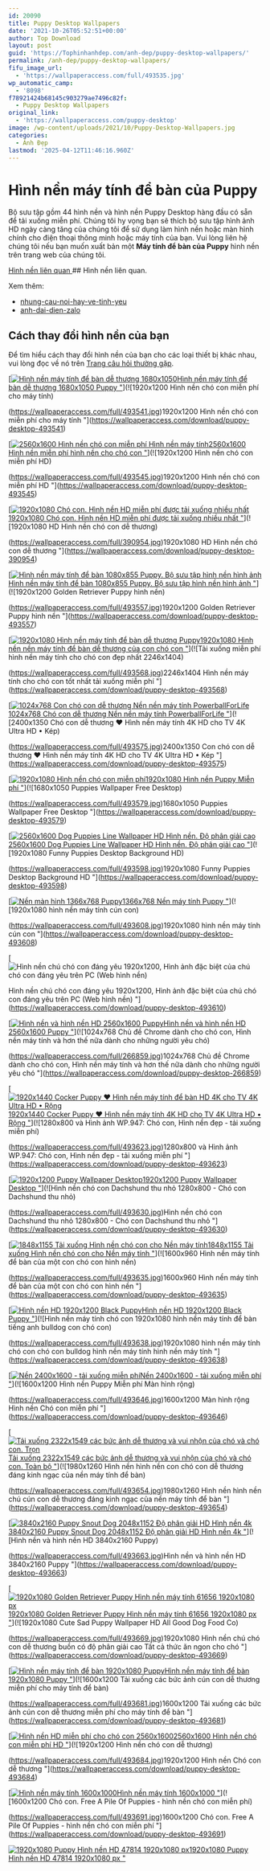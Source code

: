```yaml
---
id: 20090
title: Puppy Desktop Wallpapers
date: '2021-10-26T05:52:51+00:00'
author: Top Download
layout: post
guid: 'https://Tophinhanhdep.com/anh-dep/puppy-desktop-wallpapers/'
permalink: /anh-dep/puppy-desktop-wallpapers/
fifu_image_url:
  - 'https://wallpaperaccess.com/full/493535.jpg'
wp_automatic_camp:
  - '8098'
f78921424b68145c903279ae7496c82f:
  - Puppy Desktop Wallpapers
original_link:
  - 'https://wallpaperaccess.com/puppy-desktop'
image: /wp-content/uploads/2021/10/Puppy-Desktop-Wallpapers.jpg
categories:
  - Ảnh Đẹp
lastmod: '2025-04-12T11:46:16.960Z'
---
```

# Hình nền máy tính để bàn của Puppy

Bộ sưu tập gồm 44 hình nền và hình nền Puppy Desktop hàng đầu có sẵn để tải xuống miễn phí. Chúng tôi hy vọng bạn sẽ thích bộ sưu tập hình ảnh HD ngày càng tăng của chúng tôi để sử dụng làm hình nền hoặc màn hình chính cho điện thoại thông minh hoặc máy tính của bạn. Vui lòng liên hệ chúng tôi nếu bạn muốn xuất bản một **Máy tính để bàn của Puppy** hình nền trên trang web của chúng tôi.

[Hình nền liên quan ](#related) ## Hình nền liên quan.

   
 Xem thêm:

   
- [nhung-cau-noi-hay-ve-tinh-yeu](https://tophinhanhdep.com/nhung-cau-noi-hay/nhung-cau-noi-hay-ve-tinh-yeu/)
- [anh-dai-dien-zalo](https://tophinhanhdep.com/anh-avatar/anh-dai-dien-zalo/)

## Cách thay đổi hình nền của bạn

Để tìm hiểu cách thay đổi hình nền của bạn cho các loại thiết bị khác nhau, vui lòng đọc về nó trên [Trang câu hỏi thường gặp](https://tophinhanhdep.com/faq/).

  
[[![Hình nền máy tính để bàn dễ thương 1680x1050](https://wallpaperaccess.com/full/493535.jpg)Hình nền máy tính để bàn dễ thương 1680x1050 Puppy "](https://wallpaperaccess.com/download/puppy-desktop-493535)](![1920x1200 Hình nền chó con miễn phí cho máy tính)

(https://wallpaperaccess.com/full/493541.jpg)1920x1200 Hình nền chó con miễn phí cho máy tính "](https://wallpaperaccess.com/download/puppy-desktop-493541)

[[![2560x1600 Hình nền chó con miễn phí Hình nền máy tính](https://wallpaperaccess.com/full/493543.jpg)2560x1600 Hình nền miễn phí hình nền cho chó con "](https://wallpaperaccess.com/download/puppy-desktop-493543)](![1920x1200 Hình nền chó con miễn phí HD)

(https://wallpaperaccess.com/full/493545.jpg)1920x1200 Hình nền chó con miễn phí HD "](https://wallpaperaccess.com/download/puppy-desktop-493545)

[[![1920x1080 Chó con.  Hình nền HD miễn phí được tải xuống nhiều nhất](https://wallpaperaccess.com/full/493546.jpg)1920x1080 Chó con. Hình nền HD miễn phí được tải xuống nhiều nhất "](https://wallpaperaccess.com/download/puppy-desktop-493546)](![1920x1080 HD Hình nền chó con dễ thương)

(https://wallpaperaccess.com/full/390954.jpg)1920x1080 HD Hình nền chó con dễ thương "](https://wallpaperaccess.com/download/puppy-desktop-390954)

[[![Hình nền máy tính để bàn 1080x855 Puppy.  Bộ sưu tập hình nền hình ảnh](https://wallpaperaccess.com/full/493553.jpg)Hình nền máy tính để bàn 1080x855 Puppy. Bộ sưu tập hình nền hình ảnh "](https://wallpaperaccess.com/download/puppy-desktop-493553)](![1920x1200 Golden Retriever Puppy hình nền)

(https://wallpaperaccess.com/full/493557.jpg)1920x1200 Golden Retriever Puppy hình nền "](https://wallpaperaccess.com/download/puppy-desktop-493557)

[[![1920x1080 Hình nền máy tính để bàn dễ thương Puppy](https://wallpaperaccess.com/full/493561.jpg)1920x1080 Hình nền nền máy tính để bàn dễ thương của con chó con "](https://wallpaperaccess.com/download/puppy-desktop-493561)](![Tải xuống miễn phí hình nền máy tính cho chó con đẹp nhất 2246x1404)

(https://wallpaperaccess.com/full/493568.jpg)2246x1404 Hình nền máy tính cho chó con tốt nhất tải xuống miễn phí "](https://wallpaperaccess.com/download/puppy-desktop-493568)

[[![1024x768 Con chó con dễ thương Nền nền máy tính PowerballForLife](https://wallpaperaccess.com/full/493569.jpg)1024x768 Chó con dễ thương Nền nền máy tính PowerballForLife "](https://wallpaperaccess.com/download/puppy-desktop-493569)](![2400x1350 Chó con dễ thương ❤ Hình nền máy tính 4K HD cho TV 4K Ultra HD • Kép)

(https://wallpaperaccess.com/full/493575.jpg)2400x1350 Con chó con dễ thương ❤ Hình nền máy tính 4K HD cho TV 4K Ultra HD • Kép "](https://wallpaperaccess.com/download/puppy-desktop-493575)

[[![1920x1080 Hình nền chó con miễn phí](https://wallpaperaccess.com/full/493578.jpg)1920x1080 Hình nền Puppy Miễn phí "](https://wallpaperaccess.com/download/puppy-desktop-493578)](![1680x1050 Puppies Wallpaper Free Desktop)

(https://wallpaperaccess.com/full/493579.jpg)1680x1050 Puppies Wallpaper Free Desktop "](https://wallpaperaccess.com/download/puppy-desktop-493579)

[[![2560x1600 Dog Puppies Line Wallpaper HD Hình nền.  Độ phân giải cao](https://wallpaperaccess.com/full/493584.jpg)2560x1600 Dog Puppies Line Wallpaper HD Hình nền. Độ phân giải cao "](https://wallpaperaccess.com/download/puppy-desktop-493584)](![1920x1080 Funny Puppies Desktop Background HD)

(https://wallpaperaccess.com/full/493598.jpg)1920x1080 Funny Puppies Desktop Background HD "](https://wallpaperaccess.com/download/puppy-desktop-493598)

[[![Nền màn hình 1366x768 Puppy](https://wallpaperaccess.com/full/493601.jpg)1366x768 Nền máy tính Puppy "](https://wallpaperaccess.com/download/puppy-desktop-493601)](![1920x1080 hình nền máy tính cún con)

(https://wallpaperaccess.com/full/493608.jpg)1920x1080 hình nền máy tính cún con "](https://wallpaperaccess.com/download/puppy-desktop-493608)

[![Hình nền chú chó con đáng yêu 1920x1200, Hình ảnh đặc biệt của chú chó con đáng yêu trên PC (Web hình nền)](https://wallpaperaccess.com/full/493610.jpg)

Hình nền chú chó con đáng yêu 1920x1200, Hình ảnh đặc biệt của chú chó con đáng yêu trên PC (Web hình nền) "](https://wallpaperaccess.com/download/puppy-desktop-493610)

[[![Hình nền và hình nền HD 2560x1600 Puppy](https://wallpaperaccess.com/full/493616.jpg)Hình nền và hình nền HD 2560x1600 Puppy "](https://wallpaperaccess.com/download/puppy-desktop-493616)](![1024x768 Chủ đề Chrome dành cho chó con, Hình nền máy tính và hơn thế nữa dành cho những người yêu chó)

(https://wallpaperaccess.com/full/266859.jpg)1024x768 Chủ đề Chrome dành cho chó con, Hình nền máy tính và hơn thế nữa dành cho những người yêu chó "](https://wallpaperaccess.com/download/puppy-desktop-266859)

[[![1920x1440 Cocker Puppy ❤ Hình nền máy tính để bàn HD 4K cho TV 4K Ultra HD • Rộng](https://wallpaperaccess.com/full/493619.jpg)1920x1440 Cocker Puppy ❤ Hình nền máy tính 4K HD cho TV 4K Ultra HD • Rộng "](https://wallpaperaccess.com/download/puppy-desktop-493619)](![1280x800 và Hình ảnh WP.947: Chó con, Hình nền đẹp - tải xuống miễn phí)

(https://wallpaperaccess.com/full/493623.jpg)1280x800 và Hình ảnh WP.947: Chó con, Hình nền đẹp - tải xuống miễn phí "](https://wallpaperaccess.com/download/puppy-desktop-493623)

[[![1920x1200 Puppy Wallpaper Desktop](https://wallpaperaccess.com/full/493626.jpg)1920x1200 Puppy Wallpaper Desktop "](https://wallpaperaccess.com/download/puppy-desktop-493626)](![Hình nền chó con Dachshund thu nhỏ 1280x800 - Chó con Dachshund thu nhỏ)

(https://wallpaperaccess.com/full/493630.jpg)Hình nền chó con Dachshund thu nhỏ 1280x800 - Chó con Dachshund thu nhỏ "](https://wallpaperaccess.com/download/puppy-desktop-493630)

[[![1848x1155 Tải xuống Hình nền chó con cho Nền máy tính](https://wallpaperaccess.com/full/493632.jpg)1848x1155 Tải xuống Hình nền chó con cho Nền máy tính "](https://wallpaperaccess.com/download/puppy-desktop-493632)](![1600x960 Hình nền máy tính để bàn của một con chó con hình nền)

(https://wallpaperaccess.com/full/493635.jpg)1600x960 Hình nền máy tính để bàn của một con chó con hình nền "](https://wallpaperaccess.com/download/puppy-desktop-493635)

[[![Hình nền HD 1920x1200 Black Puppy](https://wallpaperaccess.com/full/493637.jpg)Hình nền HD 1920x1200 Black Puppy "](https://wallpaperaccess.com/download/puppy-desktop-493637)](![Hình nền máy tính chó con 1920x1080 hình nền máy tính để bàn tiếng anh bulldog con chó con)

(https://wallpaperaccess.com/full/493638.jpg)1920x1080 hình nền máy tính chó con chó con bulldog hình nền máy tính hình nền máy tính "](https://wallpaperaccess.com/download/puppy-desktop-493638)

[[![Nền 2400x1600 - tải xuống miễn phí](https://wallpaperaccess.com/full/493641.jpg)Nền 2400x1600 - tải xuống miễn phí "](https://wallpaperaccess.com/download/puppy-desktop-493641)](![1600x1200 Hình nền Puppy Miễn phí Màn hình rộng)

(https://wallpaperaccess.com/full/493646.jpg)1600x1200 Màn hình rộng Hình nền Chó con miễn phí "](https://wallpaperaccess.com/download/puppy-desktop-493646)

[[![Tải xuống 2322x1549 các bức ảnh dễ thương và vui nhộn của chó và chó con.  Trọn](https://wallpaperaccess.com/full/493649.jpg)Tải xuống 2322x1549 các bức ảnh dễ thương và vui nhộn của chó và chó con. Toàn bộ "](https://wallpaperaccess.com/download/puppy-desktop-493649)](![1980x1260 Hình nền hình nền con chó con dễ thương đáng kinh ngạc của nền máy tính để bàn)

(https://wallpaperaccess.com/full/493654.jpg)1980x1260 Hình nền hình nền chú cún con dễ thương đáng kinh ngạc của nền máy tính để bàn "](https://wallpaperaccess.com/download/puppy-desktop-493654)

[[![3840x2160 Puppy Snout Dog 2048x1152 Độ phân giải HD Hình nền 4k](https://wallpaperaccess.com/full/493659.jpg)3840x2160 Puppy Snout Dog 2048x1152 Độ phân giải HD Hình nền 4k "](https://wallpaperaccess.com/download/puppy-desktop-493659)](![Hình nền và hình nền HD 3840x2160 Puppy)

(https://wallpaperaccess.com/full/493663.jpg)Hình nền và hình nền HD 3840x2160 Puppy "](https://wallpaperaccess.com/download/puppy-desktop-493663)

[[![1920x1080 Golden Retriever Puppy Hình nền máy tính 61656 1920x1080 px](https://wallpaperaccess.com/full/493665.jpg)1920x1080 Golden Retriever Puppy Hình nền máy tính 61656 1920x1080 px "](https://wallpaperaccess.com/download/puppy-desktop-493665)](![1920x1080 Cute Sad Puppy Wallpaper HD All Good Dog Food Co)

(https://wallpaperaccess.com/full/493669.jpg)1920x1080 Hình nền chú chó con dễ thương buồn có độ phân giải cao Tất cả thức ăn ngon cho chó "](https://wallpaperaccess.com/download/puppy-desktop-493669)

[[![Hình nền máy tính để bàn 1920x1080 Puppy](https://wallpaperaccess.com/full/493678.jpg)Hình nền máy tính để bàn 1920x1080 Puppy "](https://wallpaperaccess.com/download/puppy-desktop-493678)](![1600x1200 Tải xuống các bức ảnh cún con dễ thương miễn phí cho máy tính để bàn)

(https://wallpaperaccess.com/full/493681.jpg)1600x1200 Tải xuống các bức ảnh cún con dễ thương miễn phí cho máy tính để bàn "](https://wallpaperaccess.com/download/puppy-desktop-493681)

[[![Hình nền HD miễn phí cho chó con 2560x1600](https://wallpaperaccess.com/full/493683.jpg)2560x1600 Hình nền chó con miễn phí HD "](https://wallpaperaccess.com/download/puppy-desktop-493683)](![1920x1200 Hình nền chó con dễ thương)

(https://wallpaperaccess.com/full/493684.jpg)1920x1200 Hình nền Chó con dễ thương "](https://wallpaperaccess.com/download/puppy-desktop-493684)

[[![Hình nền máy tính 1600x1000](https://wallpaperaccess.com/full/493686.jpg)Hình nền máy tính 1600x1000 "](https://wallpaperaccess.com/download/puppy-desktop-493686)](![1600x1200 Chó con.  Free A Pile Of Puppies - hình nền chó con miễn phí)

(https://wallpaperaccess.com/full/493691.jpg)1600x1200 Chó con. Free A Pile Of Puppies - hình nền chó con miễn phí "](https://wallpaperaccess.com/download/puppy-desktop-493691)

[![1920x1080 Puppy Hình nền HD 47814 1920x1080 px](https://wallpaperaccess.com/full/493692.jpg)1920x1080 Puppy Hình nền HD 47814 1920x1080 px "](https://wallpaperaccess.com/download/puppy-desktop-493692)
